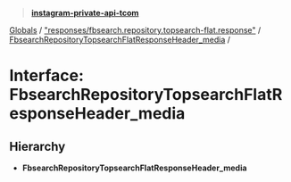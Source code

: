 > **[instagram-private-api-tcom](../README.md)**

[Globals](../README.md) / ["responses/fbsearch.repository.topsearch-flat.response"](../modules/_responses_fbsearch_repository_topsearch_flat_response_.md) / [FbsearchRepositoryTopsearchFlatResponseHeader_media](_responses_fbsearch_repository_topsearch_flat_response_.fbsearchrepositorytopsearchflatresponseheader_media.md) /

# Interface: FbsearchRepositoryTopsearchFlatResponseHeader_media

## Hierarchy

* **FbsearchRepositoryTopsearchFlatResponseHeader_media**
